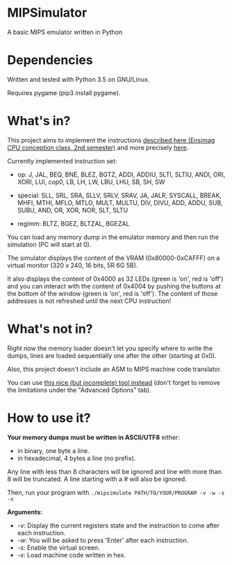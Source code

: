 # MIPSimulator

A basic MIPS emulator written in Python

# Dependencies

Written and tested with Python 3.5 on GNU/Linux.

Requires pygame (pip3 install pygame).

# What's in?

This project aims to implement the instructions [described here (Ensimag CPU conception class, 2nd semester)](docs/Ensimag_CEP_cdc_resume.pdf) and more precisely [here](docs/Ensimag_CEP_cdc.pdf).

Currently implemented instruction set:

- op: J, JAL, BEQ, BNE, BLEZ, BGTZ, ADDI, ADDIU, SLTI, SLTIU, ANDI, ORI, XORI, LUI, cop0, LB, LH, LW, LBU, LHU, SB, SH, SW

- special: SLL, SRL, SRA, SLLV, SRLV, SRAV, JA, JALR, SYSCALL, BREAK, MHFI, MTHI, MFLO, MTLO, MULT, MULTU, DIV, DIVU, ADD, ADDU, SUB, SUBU, AND, OR, XOR, NOR, SLT, SLTU

- regimm: BLTZ, BGEZ, BLTZAL, BGEZAL

You can load any memory dump in the emulator memory and then run the simulation (PC will start at 0).

The simulator displays the content of the VRAM (0x80000-0xCAFFF) on a virtual monitor (320 x 240, 16 bits, 5R 6G 5B).

It also displays the content of 0x4000 as 32 LEDs (green is 'on', red is 'off') and you can interact with the content of 0x4004 by pushing the buttons at the bottom of the window (green is 'on', red is 'off'). The content of those addresses is not refreshed until the next CPU instruction!

# What's not in?

Right now the memory loader doesn't let you specify where to write the dumps, lines are loaded sequentially one after the other (starting at 0x0).

Also, this project doesn't include an ASM to MIPS machine code translator.

You can use [this nice (but incomplete) tool instead](http://www.kurtm.net/mipsasm/) (don't forget to remove the limitations under the "Advanced Options" tab).

# How to use it?
**Your memory dumps must be written in ASCII/UTF8** either:

- in binary, one byte a line.
- in hexadecimal, 4 bytes a line (no prefix).

Any line with less than 8 characters will be ignored and line with more than 8 will be truncated. A line starting with a *#* will also be ignored.

Then, run your program with `./mipsimulate PATH/TO/YOUR/PROGRAM -v -w -s -x`

**Arguments:**

- *-v*: Display the current registers state and the instruction to come after each instruction.
- *-w*: You will be asked to press 'Enter' after each instruction.
- *-s*: Enable the virtual screen.
- *-x*: Load machine code written in hex.
